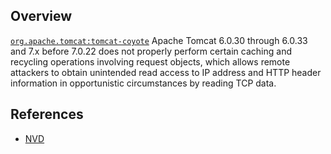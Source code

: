 ## Overview
[`org.apache.tomcat:tomcat-coyote`](http://search.maven.org/#search%7Cga%7C1%7Ca%3A%22tomcat-coyote%22)
Apache Tomcat 6.0.30 through 6.0.33 and 7.x before 7.0.22 does not properly perform certain caching and recycling operations involving request objects, which allows remote attackers to obtain unintended read access to IP address and HTTP header information in opportunistic circumstances by reading TCP data.

## References
- [NVD](https://web.nvd.nist.gov/view/vuln/detail?vulnId=CVE-2011-3375)